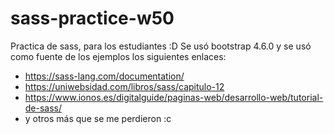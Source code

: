 # sass-practice-w50
Practica de sass, para los estudiantes :D
Se usó bootstrap 4.6.0 y se usó como fuente de los ejemplos los siguientes enlaces:

- https://sass-lang.com/documentation/
- https://uniwebsidad.com/libros/sass/capitulo-12
- https://www.ionos.es/digitalguide/paginas-web/desarrollo-web/tutorial-de-sass/
- y otros más que se me perdieron :c
